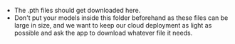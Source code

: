 * The .pth files should get downloaded here.
* Don't put your models inside this folder beforehand as these files can be large in size, and we want to keep our cloud deployment as light as possible and ask the app to download whatever file it needs.